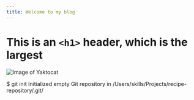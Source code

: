 ```yaml
---
title: Welcome to my blog
---
```


# This is an `<h1>` header, which is the largest
![Image of Yaktocat](https://octodex.github.com/images/yaktocat.png)

$ git init
Initialized empty Git repository in /Users/skills/Projects/recipe-repository/.git/
